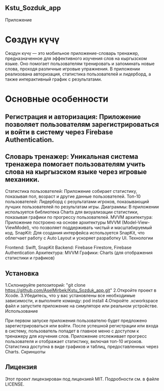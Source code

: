 ## Kstu_Sozduk_app
Приложение 
# Сөздүн күчү

Сөздүн күчү — это мобильное приложение-словарь тренажер, предназначенное для эффективного изучения слов на кыргызском языке. Оно помогает пользователям тренировать и запоминать новые слова, проходя различные игровые упражнения. В приложении реализована авторизация, статистика пользователей и лидерборд, а также интерактивный график с результатами.

# Основные особенности

## Регистрация и авторизация: Приложение позволяет пользователям зарегистрироваться и войти в систему через Firebase Authentication.
## Словарь тренажер: Уникальная система тренажера помогает пользователям учить слова на кыргызском языке через игровые механики.
Статистика пользователей: Приложение собирает статистику, показывая пол, возраст и другие данные пользователей.
Топ-10 пользователей: Лидерборд с результатами игроков, показывающий лучших пользователей по результатам игры.
Диаграммы: В приложении используется библиотека Charts для визуализации статистики, показывая графики по прогрессу пользователей.
MVVM архитектура: Приложение построено на основе архитектуры MVVM (Model-View-ViewModel), что позволяет поддерживать чистый и масштабируемый код.
SnapKit: Для создания интерфейса используется SnapKit, что облегчает работу с Auto Layout и ускоряет разработку UI.
Технологии

Frontend: Swift, SnapKit
Backend: Firebase Firestore, Firebase Authentication
Архитектура: MVVM
Графики: Charts (для отображения статистики и графиков)
## Установка

1.Склонируйте репозиторий:
"git clone https://github.com/AselMirbek/Kstu_Sozduk_app.git"
2.Откройте проект в Xcode.
3.Убедитесь, что у вас установлены все необходимые зависимости, и выполните команду:
pod install
4.Откройте .xcworkspace файл и запустите приложение на симуляторе или реальном устройстве.
Использование

При первом запуске приложения пользователю будет предложено зарегистрироваться или войти.
После успешной регистрации или входа в систему, пользователь попадет в главное меню с доступом к тренажеру для изучения слов.
Приложение отслеживает прогресс пользователя и отображает статистику, включая топ-10 игроков.
Статистика доступна в виде графиков и таблиц, предоставленных через Charts.
Скриншоты


## Лицензия

Этот проект лицензирован под лицензией MIT. Подробности см. в файле LICENSE.
